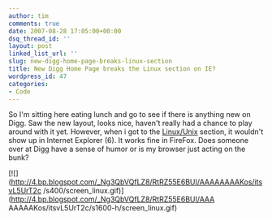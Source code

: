 ```yaml
---
author: tim
comments: true
date: 2007-08-28 17:05:00+00:00
dsq_thread_id: ''
layout: post
linked_list_url: ''
slug: new-digg-home-page-breaks-linux-section
title: New Digg Home Page breaks the Linux section on IE?
wordpress_id: 47
categories:
- Code
---
```


So I'm sitting here eating lunch and go to see if there is anything new on
Digg. Saw the new layout, looks nice, haven't really had a chance to play
around with it yet. However, when i got to the
[Linux/Unix](http://digg.com/linux_unix) section, it wouldn't show up in
Internet Explorer (6). It works fine in FireFox. Does someone over at Digg
have a sense of humor or is my browser just acting on the bunk?  
  
[![](http://4.bp.blogspot.com/_Ng3QbVQfLZ8/RtRZ55E6BUI/AAAAAAAAKos/itsvL5UrT2c
/s400/screen_linux.gif)](http://4.bp.blogspot.com/_Ng3QbVQfLZ8/RtRZ55E6BUI/AAA
AAAAAKos/itsvL5UrT2c/s1600-h/screen_linux.gif)  
  

